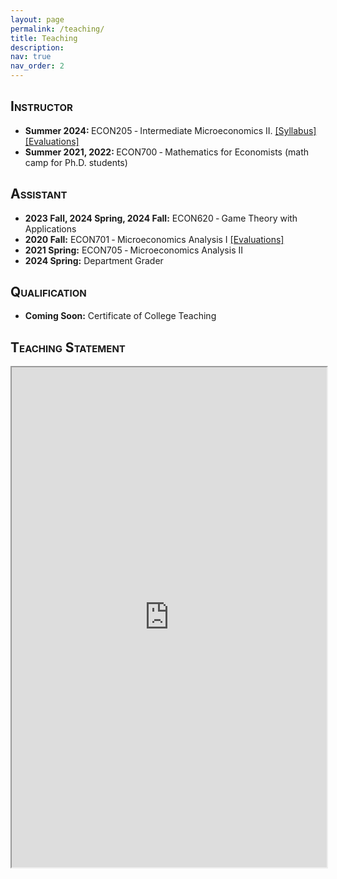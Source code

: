 ```yaml
---
layout: page
permalink: /teaching/
title: Teaching
description: 
nav: true
nav_order: 2
---
```


<h2 style="font-variant: small-caps;">Instructor</h2>

* <b>Summer 2024: </b> ECON205 ‑ Intermediate Microeconomics II. <a href="https://connecthkuhk-my.sharepoint.com/:b:/g/personal/u3506479_connect_hku_hk/EbozkY5RUqJHqEaNbWF2ln0BI5dD1N2jpSjvrY_tFKiz0g?e=SwQJw6">[Syllabus]</a> <a href="https://connecthkuhk-my.sharepoint.com/:b:/g/personal/u3506479_connect_hku_hk/EYaiaXfIYgdHnEPXzwKYIdkBBmTqnhaM787z_Y2EEkIRew?e=vDcpjg">[Evaluations]</a> 
* <b>Summer 2021, 2022: </b> ECON700 ‑ Mathematics for Economists (math camp for Ph.D. students)

<h2 style="font-variant: small-caps;">Assistant</h2>

* <b>2023 Fall, 2024 Spring, 2024 Fall:</b> ECON620 ‑ Game Theory with Applications 
* <b>2020 Fall:</b> ECON701 ‑ Microeconomics Analysis I <a href="https://1drv.ms/b/c/c99c347cb6a10c51/ERzGotOL1vBHn9TK0tiapD8ByHrOfuAKbhvHsjpfT7EPjw?e=FvjHGO">[Evaluations]</a>  
* <b>2021 Spring:</b> ECON705 ‑ Microeconomics Analysis II
* <b>2024 Spring:</b> Department Grader

<h2 style="font-variant: small-caps;">Qualification</h2>

* <b>Coming Soon:</b> Certificate of College Teaching

<h2 style="font-variant: small-caps;">Teaching Statement</h2>

<div style="width:100%; height:800">
<iframe src="https://1drv.ms/w/c/c99c347cb6a10c51/IQNLy5ZN9LboSKO8Pro6jqNxAUiR6lTKkoJYo5GKEq6Gn9M?em=2" width="100%" height="800">
</iframe>
</div>